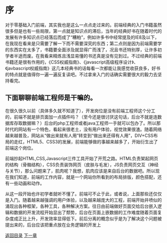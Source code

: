 <h1>序</h1>
<p>对于零基础入门前端，其实我也是这么一点点走过来的。前端经典的入门书籍虽然很多但是也有一些局限，第一点就是知识点的滞后，当年的经典好书在随着时代的发展有许多知识点已经落后而成了“糟粕”，例如许多书中经常提及的IE8及以下，在我现在看来是只需要了解一下而不需要深究的东西；第二点则是因为前端需要学的东西实在太多了，书籍要全面涉及就显得广而浅了，况且书还特别厚，让许多初学者半途而废。在我看来精炼且浅显易懂的书还真是没有见到过。不过经典的前端书籍还是很有作用的，《CSS权威指南》、《javascript高级程序设计》、《javbascript权威指南》这几本经典书的话每看一次都能让我感觉收获良多，好书的特点就是值得你一遍一遍反复读吧。不过拿来入门的话确实需要很大的毅力去坚持看完。</p>
<h2>下面聊聊前端工程师是干嘛的。</h2>
<p>在很久很久以前（具体多久就不知道了），开发岗位是没有前端工程师这个分工的，前端不就是排页面加一点插件吗？（至今还是很讨厌这句话，后台不就是连数据库存取数据嘛？）后台的php工程师或者java工程师一手就可以包办了。所以那时代的网站有一个特色，看起来很老土，没有用户体验，视觉效果很渣。随着网络越来越普及，网站从“做出来就有人用”转变到“做出来还得有人用”，DIV+CSS布局的走红，HTML5、CSS3的发展，前端能够做的事越来越多了，开始衍生出了前端这个岗位。</p>
<p>前端抄起HTML,CSS,Javascript三件工具开始了开荒之路。HTML负责架起网页的结构（骨骼结构），CSS负责装饰网页（皮肤与毛发），JS负责网页交互（神经与关节），那么问题来了，肌肉呢？我想，肌肉应该是来自后台的数据吧。所以现在我们知道，前端的工作内容，就是一个网站你所看到的布局排版，颜色搭配，还有一些动画和动作。</p>
<p>从这一段开始也许初学者就听不懂了。前端可不止于此，或者说，上面那些还仅仅是入门。随着越来越强调的用户体验，以及越来越庞大的工程，前端开始井喷似的涌现出各种框架，各种工具，各种解决方案。往日由前端做好页面交给后台嵌入逻辑和数据的开发流程开始显出了颓势，后台在页面上嵌数据的工作难度随着页面复杂度成正比上升，开发效率显得低下。前后分离的概念似乎是为了解决这个问题被提出来的，后台应该把重点放在业务逻辑的开发上</p>
<a href="./README.md">返回目录</a>
<a href="./chapter1.md">下一章</a>